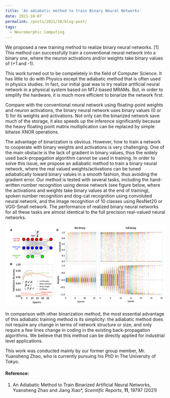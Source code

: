 ```yaml
---
title: 'An adiabatic method to train Binary Neural Networks'
date: 2021-10-07
permalink: /posts/2021/10/blog-post/
tags:
  - Neuromorphic Computing
---
```


We proposed a new training method to realize binary neural networks. [1] This method can successfully train a conventional neural network into a binary one, where the neuron activations and/or weights take binary values of (+1 and -1). 

This work turned out to be compeletely in the field of Computer Science. It has little to do with Physics except the adiabatic method that is often used in physics studies. In fact, our initial goal was to try realize artificial neural network in a physical system based on MTJ-based MRAMs. But, in order to simplify the hardware, it is much more efficient to binarize the network first. 

Compare with the conventional neural network using floating-point weights and neuron activations, the binary neural network uses binary values (0 or 1) for its weights and activations. Not only can the binarized network save much of the storage, it also speeds up the inference significantly because the heavy floating point matrix multiplication can be replaced by simple bitwise XNOR operations. 

The advantage of binarization is obvious. However, how to train a network to cooperate with binary weights and activations is very challenging. One of the main obstacle is the lack of gradient in binary values, thus the widely used back-propagation algorithm cannot be used in training. In order to solve this issue, we propose an adiabatic method to train a binary neural network, where the real valued weights/activations can be tuned adiabatically toward binary values in a smooth fashion, thus avoiding the gradient error. Our method is tested with several tasks, including the hand-written number recognition using dense network (see figure below, where the activations and weights take binary values at the end of training), spoken number recognition and dog-cat recognition using convoluted neural network, and the image recognition of 10 classes using ResNet20 or VGG-Small network. The performance of realized binary neural networks for all these tasks are almost identical to the full precision real-valued neural networks. 

![Alt text {caption = Screen Shot 2021-09-24 at 5.41.35 PM}](/files/news_images/screen-shot-2021-09-24-at_med.png)


In comparison with other binarization method, the most essential advantage of this adiabatic training method is its simplicity: the adiabatic method does not require any change in terms of network structure or size, and only require a few lines change in coding in the existing back-propagation algorithms. We believe that this method can be directly applied for industrial level applications.

This work was conducted mainly by our former group member, Mr. Yuansheng Zhao, who is currently pursuing his PhD in The University of Tokyo. 

#### Reference:

1. An Adiabatic Method to Train Binarized Artificial Neural Networks, Yuansheng Zhao and Jiang Xiao*, _Sceintific Reports_, __11__, 19797 (2021)
